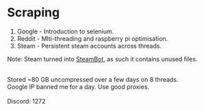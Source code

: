 # Scraping

1. Google - Introduction to selenium.
2. Reddit - Mlti-threading and raspberry pi optimisation.
3. Steam - Persistent steam accounts across threads.

Note: Steam turned into [SteamBot](https://github.com/qiwi1272/SteamBot), as such it contains unused files.

<br />
Stored ~80 GB uncompressed over a few days on 8 threads.<br />
Google IP banned me for a day. Use good proxies.<br />
<br />
Discord: 1272
